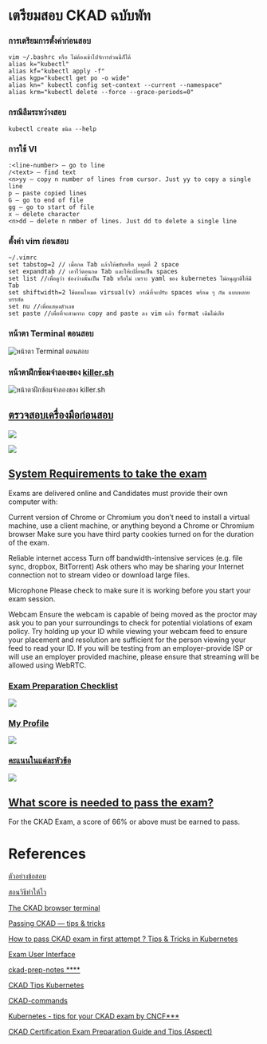 # เตรียมสอบ CKAD ฉบับพัท

### การเตรียมการตั้งค่าก่อนสอบ

```
vim ~/.bashrc หรือ ไม่ต้องเข้าไปจัการส่วนนี้ก็ได้
alias k="kubectl"
alias kf="kubectl apply -f"
alias kgp="kubectl get po -o wide"
alias kn=" kubectl config set-context --current --namespace"
alias krm="kubectl delete --force --grace-periods=0"
```
### กรณีลืมระหว่างสอบ
```
kubectl create ขนิด --help
```
### การใช้ VI 
```
:<line-number> — go to line
/<text> — find text
<n>yy — copy n number of lines from cursor. Just yy to copy a single line
p — paste copied lines
G — go to end of file
gg — go to start of file
x — delete character
<n>dd — delete n nmber of lines. Just dd to delete a single line
```
### ตั้งค่า vim ก่อนสอบ
```
~/.vimrc
set tabstop=2 // เมื่อกด Tab แล้วให้ขยับหรือ หยุดที่ 2 space
set expandtab // เอาไว้ตอนกด Tab และให้เปลี่ยนเป็น spaces
set list //เพื่อดูว่า ช่องว่างนั้นเป็น Tab หรือไม่ เพราะ yaml ของ kubernetes ไม่อนุญาติให้มี Tab
set shiftwidth=2 ใช้ตอนโหมด virsual(v) กรณีที่จะปรับ spaces พร้อม ๆ กัน แบบหลายบรรทัด
set nu //เพื่อแสดงตัวเลข
set paste //เพื่อที่จะสามารถ copy and paste ลง vim แล้ว format เดิมไม่เสีย
```

### หน้าตา Terminal ตอนสอบ
![หน้าตา Terminal ตอนสอบ](https://gblobscdn.gitbook.com/assets%2F-M1fWjlaqrc5PxRuWkRx%2F-MACIp1sRjCeyzqaACz5%2F-MACPci2XER6SneRwukr%2FLF%20Certification%20Exams%20ExamUI.png?alt=media&token=7c2ae009-8cd4-4d28-ae6f-d2fdcee2feb8)

### หน้าตาฝึกซ้อมจำลองของ [killer.sh](https://killer.sh/login)
![หน้าตาฝึกซ้อมจำลองของ killer.sh](https://miro.medium.com/max/1000/1*lYPcto6TAy2oSh7O2u49_Q.png)


## [ตรวจสอบเครื่องมือก่อนสอบ](https://www.examslocal.com/ScheduleExam/Home/CompatibilityCheck)

![](https://github.com/nitikornchumnankul/ckad/blob/main/resources/Screenshot%202020-10-10%20152928.png)

![](https://github.com/nitikornchumnankul/ckad/blob/main/resources/Screenshot%202020-10-10%20153029.png)

## [System Requirements to take the exam](https://docs.linuxfoundation.org/tc-docs/certification/tips-cka-and-ckad)

Exams are delivered online and Candidates must provide their own computer with:

Current version of Chrome or Chromium
you don’t need to install a virtual machine, use a client machine, or anything beyond a Chrome or Chromium browser
Make sure you have third party cookies turned on for the duration of the exam.

Reliable internet access
Turn off bandwidth-intensive services (e.g. file sync, dropbox, BitTorrent)
Ask others who may be sharing your Internet connection not to stream video or download large files.

Microphone
Please check to make sure it is working before you start your exam session.

Webcam
Ensure the webcam is capable of being moved as the proctor may ask you to pan your surroundings to check for potential violations of exam policy.
Try holding up your ID while viewing your webcam feed to ensure your placement and resolution are sufficient for the person viewing your feed to read your ID.
If you will be testing from an employer-provide ISP or will use an employer provided machine, please ensure that streaming will be allowed using WebRTC.

### [Exam Preparation Checklist](https://docs.linuxfoundation.org/tc-docs/certification/lf-candidate-handbook/exam-preparation-checklist#checklist-items)
![](https://gblobscdn.gitbook.com/assets%2F-M1fWjlaqrc5PxRuWkRx%2F-MABF2cv7lBvbGMGKiqO%2F-MABGlPn5fhdzevUhOP4%2Fexam%20checklist.png?alt=media&token=0d10ac41-3998-4df5-b0cb-b4826b3a8450)

### [My Profile](https://docs.linuxfoundation.org/tc-docs/certification/lf-candidate-handbook/my-profile)
![](https://gblobscdn.gitbook.com/assets%2F-M5QaeeC1mG9VndIpgJe%2F-MCQgtM4-VukLM1tG7xH%2F-MCQmzJ_-hjLYg8SqXXM%2F2.png?alt=media&token=743afd30-84a8-4ee5-9e28-112511c8146f)
### [คะแนนในแต่ละหัวข้อ](https://github.com/cncf/curriculum)
![](https://github.com/nitikornchumnankul/ckad/blob/main/resources/Exam%20Curriculum.png)


## [What score is needed to pass the exam?](https://docs.linuxfoundation.org/tc-docs/certification/faq-cka-ckad-cks)

For the CKAD Exam, a score of 66% or above must be earned to pass.


# References

[ตัวอย่างข้อสอบ](https://www.youtube.com/watch?v=5cgpFWVD8ds)

[สอนวิธีทำให้ไว](https://www.youtube.com/watch?v=dIBX8TQJxW8)

[The CKAD browser terminal](https://codeburst.io/the-ckad-browser-terminal-10fab2e8122e)

[Passing CKAD — tips & tricks](https://medium.com/@afkham_azeez/passing-ckad-tips-tricks-e24712f3e4a4)

[How to pass CKAD exam in first attempt ? Tips & Tricks in Kubernetes](https://medium.com/@nikhilagrawal577/how-to-pass-ckad-exam-in-1st-attempt-tips-tricks-in-k8s-9e14477699ca)

[Exam User Interface](https://docs.linuxfoundation.org/tc-docs/certification/lf-candidate-handbook/exam-user-interface#linux-server-terminal)

[ckad-prep-notes ****](https://github.com/twajr/ckad-prep-notes)

[CKAD Tips Kubernetes](https://killer.sh/attendee/b3b6d191-f657-43f6-ae07-7663fe9dc375/tips)

[CKAD-commands](https://github.com/marcusvieira88/CKAD-commands)

[Kubernetes - tips for your CKAD exam by CNCF***](https://en.sokube.ch/post/kubernetes-tips-for-your-ckad-exam-by-cncfX)

[CKAD Certification Exam Preparation Guide and Tips (Aspect)](https://kloudnative.blogspot.com/2020/09/ckad-certification-exam-preparation.html?m=1&fbclid=IwAR3x-EgpkNt2C31o9vw3jzrJSxiI2LkDW2GgQGLjgaTf0ABCAa3jaK1Ejus)
